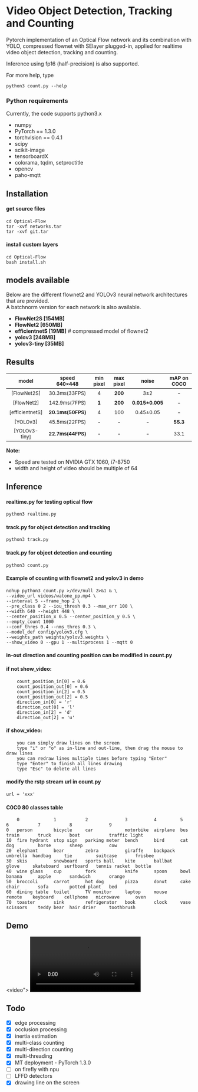 # Video Object Detection, Tracking and Counting

Pytorch implementation of an Optical Flow network and its combination with YOLO, compressed flownet with SElayer plugged-in, applied for realtime video object detection, tracking and counting.

Inference using fp16 (half-precision) is also supported.

For more help, type <br />
    
    python3 count.py --help
    
### Python requirements 
Currently, the code supports python3.x
* numpy 
* PyTorch == 1.3.0
* torchvision == 0.4.1
* scipy 
* scikit-image
* tensorboardX
* colorama, tqdm, setproctitle 
* opencv
* paho-mqtt


## Installation 

#### get source files
    cd Optical-Flow
    tar -xvf networks.tar
    tar -xvf git.tar

#### install custom layers
    cd Optical-Flow
    bash install.sh

## models available
Below are the different flownet2 and YOLOv3 neural network architectures that are provided. <br />
A batchnorm version for each network is also available.

 - **FlowNet2S [154MB]**
 - **FlowNet2 [650MB]**
 - **efficientnetS [19MB]** # compressed model of flownet2
 - **yolov3 [248MB]**
 - **yolov3-tiny [35MB]**

## Results

|                           <sub>model</sub>                           |      <sub>speed 640×448</br></sub>     |      <sub>min pixel</br></sub>      |  <sub>max pixel</br></sub>  |  <sub>noise</br></sub>  |  <sub>mAP on COCO</br></sub>  |
|:----------------------------------------------------------------------:|:--------------------------------------------:|:--------------------------------------------:|:--------------------------------:|:--------------------------------:|:--------------------------------:|
| <sub>[FlowNet2S]</sub> |       <sub>30.3ms(33FPS)</sub>       |       <sub>4</sub>       |               <sub>**200**</sub>              |               <sub>3±2</sub>             |               -             |
| <sub>[FlowNet2]</sub> | <sub>142.9ms(7FPS)</sub> | <sub>**1**</sub> | <sub>**200**</sub> | <sub>**0.015±0.005**</sub>  |               -           |
| <sub>[efficientnetS]</sub> | <sub>**20.1ms(50FPS)**</sub> | <sub>4</sub> | <sub>100</sub> | <sub>0.45±0.05</sub>  |               -             |
|<sub>[YOLOv3]</sub> | <sub>45.5ms(22FPS)</sub> | - | - | - |               <sub>**55.3**</sub>             |
|<sub>[YOLOv3-tiny]</sub> | <sub>**22.7ms(44FPS)**</sub> | - | - | - |               <sub>33.1</sub>             |

**Note:** 
- Speed are tested on NVIDIA GTX 1060, i7-8750
- width and height of video should be multiple of 64

## Inference
#### realtime.py for testing optical flow
    python3 realtime.py

#### track.py for object detection and tracking
    python3 track.py

#### track.py for object detection and counting
    python3 count.py
    
#### Example of counting with flownet2 and yolov3 in demo
    nohup python3 count.py >/dev/null 2>&1 & \
    --video_url videos/watone_pp.mp4 \
    --interval 5 --frame_hop 2 \
    --pre_class 0 2 --iou_thresh 0.3 --max_err 100 \
    --width 640 --height 448 \
    --center_position_x 0.5 --center_position_y 0.5 \
    --empty_count 1000
    --conf_thres 0.4 --nms_thres 0.3 \
    --model_def config/yolov3.cfg \
    --weights_path weights/yolov3.weights \
    --show_video 0 --gpu 1 --multiprocess 1 --mqtt 0
    
#### in-out direction and counting position can be modified in count.py
#### if not show_video:
        count_position_in[0] = 0.6
        count_position_out[0] = 0.6
        count_position_in[2] = 0.5
        count_position_out[2] = 0.5
        direction_in[0] = 'r'
        direction_out[0] = 'l'
        direction_in[2] = 'd'
        direction_out[2] = 'u'
#### if show_video:
        you can simply draw lines on the screen
        type "i" or "o" as in-line and out-line, then drag the mouse to draw lines
        you can redraw lines multiple times before typing "Enter"
        type "Enter" to finish all lines drawing
        type "Esc" to delete all lines
    
#### modify the rstp stream url in count.py
    url = 'xxx'
    
#### C0C0 80 classes table
        0             1           2              3          4         5         6           7           8              9
    0   person        bicycle     car            motorbike  airplane  bus       train       truck       boat           traffic light
    10  fire hydrant  stop sign   parking meter  bench      bird      cat       dog         horse       sheep          cow
    20  elephant      bear        zebra          giraffe    backpack  umbrella  handbag     tie         suitcase       frisbee
    30  skis          snowboard   sports ball    kite       ballbat   glove     skateboard  surfboard   tennis racket  bottle
    40  wine glass    cup         fork           knife      spoon     bowl      banana      apple       sandwich       orange
    50  broccoli      carrot      hot dog        pizza      donut     cake      chair       sofa        potted plant   bed
    60  dining table  toilet      TV monitor     laptop     mouse     remote    keyboard    cellphone   microwave      oven
    70  toaster       sink        refrigerator   book       clock     vase      scissors    teddy bear  hair drier     toothbrush
    
## Demo
<video">
    <source src="./demo/optflow_demo_1.mp4" type="video/mp4">
</video>
<video>
    <source src="./demo/optflow_demo_2.mp4" type="video/mp4">
</video>

## Todo
- [x] edge processing
- [x] occlusion processing
- [x] inertia estimation
- [x] multi-class counting
- [x] multi-direction counting
- [x] multi-threading
- [x] MT deployment - PyTorch 1.3.0
- [ ] on firefly with npu
- [ ] LFFD detectors
- [x] drawing line on the screen
